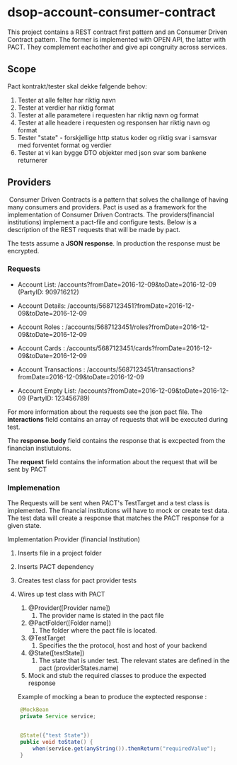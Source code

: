 # dsop-account-consumer-contract

This project contains a REST contract first pattern and an Consumer Driven Contract pattern. 
The former is implemented with OPEN API, the latter with PACT.
They complement eachother and give api congruity across services.

## Scope
Pact kontrakt/tester skal dekke følgende behov:
1. Tester at alle felter har riktig navn
2. Tester at verdier har riktig format
3. Tester at alle parametere i requesten har riktig navn og format
4. Tester at alle headere i requesten og responsen har riktig navn og format
5. Tester "state" - forskjellige http status koder og riktig svar i samsvar med forventet format og verdier
6. Tester at vi kan bygge DTO objekter med json svar som bankene returnerer

## Providers
 Consumer Driven Contracts is a pattern that solves the challange of having many consumers and providers.
Pact is used as a framework for the implementation of Consumer Driven Contracts.
The providers(financial institutions) implement a pact-file and configure tests. 
Below is a description of the REST requests that will be made by pact.
 
The tests assume a **JSON response**. In production the response must be encrypted.

### Requests
* Account List: /accounts?fromDate=2016-12-09&toDate=2016-12-09 (PartyID: 909716212)

* Account Details: /accounts/5687123451?fromDate=2016-12-09&toDate=2016-12-09

* Account Roles : /accounts/5687123451/roles?fromDate=2016-12-09&toDate=2016-12-09

* Account Cards : /accounts/5687123451/cards?fromDate=2016-12-09&toDate=2016-12-09

* Account Transactions : /accounts/5687123451/transactions?fromDate=2016-12-09&toDate=2016-12-09

* Account Empty List: /accounts?fromDate=2016-12-09&toDate=2016-12-09 (PartyID: 123456789)

For more information about the requests see the json pact file. The **interactions** field 
contains an array of requests that will be executed during test. 

The **response.body** field contains the response that is excpected from the financian instiutuions.

The **request** field contains the information about the request that will be sent by PACT

### Implemenation
The Requests will be sent when PACT's TestTarget and a test class is implemented.
The financial institutions will have to mock or create test data. The test data will 
create a response that matches the PACT response for a given state. 

Implementation Provider (financial Institution)
1. Inserts file in a project folder
1. Inserts PACT dependency
1. Creates test class for pact provider tests
1. Wires up test class with PACT
   1. @Provider([Provider name])
      1. The provider name is stated in the pact file
   1. @PactFolder([Folder name])
      1. The folder where the pact file is located.
   1. @TestTarget
      1. Specifies the the protocol, host and host of your backend
   1. @State([testState])
      1. The state that is under test. The relevant states are defined in the pact (providerStates.name)               
   1.	Mock and stub the required classes to produce the expected response
   
   Example of mocking a bean to produce the exptected response : 
```java
    @MockBean
    private Service service;


    @State({"test State"})
    public void toState() {
        when(service.get(anyString()).thenReturn("requiredValue");
    }
```

 